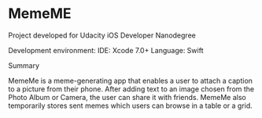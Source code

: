 # MemeME
Project developed for Udacity iOS Developer Nanodegree

Development environment: 
IDE: Xcode 7.0+ 
Language: Swift

Summary

MemeMe is a meme-generating app that enables a user to attach a caption to a picture from their phone. After adding text to an image chosen from the Photo Album or Camera, the user can share it with friends. MemeMe also temporarily stores sent memes which users can browse in a table or a grid.

